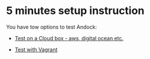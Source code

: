 # 5 minutes setup instruction

You have tow options to test Andock:

* [Test on a Cloud box - aws, digital ocean etc.](cloud.md) 
 
* [Test with Vagrant](vagrant.md)

